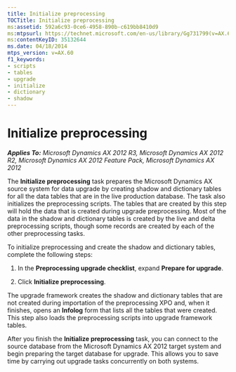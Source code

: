 ```yaml
---
title: Initialize preprocessing
TOCTitle: Initialize preprocessing
ms:assetid: 592a6c93-0ce6-4958-890b-c619bb8410d9
ms:mtpsurl: https://technet.microsoft.com/en-us/library/Gg731799(v=AX.60)
ms:contentKeyID: 35132644
ms.date: 04/18/2014
mtps_version: v=AX.60
f1_keywords:
- scripts
- tables
- upgrade
- initialize
- dictionary
- shadow
---
```


# Initialize preprocessing 


_**Applies To:** Microsoft Dynamics AX 2012 R3, Microsoft Dynamics AX 2012 R2, Microsoft Dynamics AX 2012 Feature Pack, Microsoft Dynamics AX 2012_

The **Initialize preprocessing** task prepares the Microsoft Dynamics AX source system for data upgrade by creating shadow and dictionary tables for all the data tables that are in the live production database. The task also initializes the preprocessing scripts. The tables that are created by this step will hold the data that is created during upgrade preprocessing. Most of the data in the shadow and dictionary tables is created by the live and delta preprocessing scripts, though some records are created by each of the other preprocessing tasks.

To initialize preprocessing and create the shadow and dictionary tables, complete the following steps:

1.  In the **Preprocessing upgrade checklist**, expand **Prepare for upgrade**.

2.  Click **Initialize preprocessing**.

The upgrade framework creates the shadow and dictionary tables that are not created during importation of the preprocessing XPO and, when it finishes, opens an **Infolog** form that lists all the tables that were created. This step also loads the preprocessing scripts into upgrade framework tables.

After you finish the **Initialize preprocessing** task, you can connect to the source database from the Microsoft Dynamics AX 2012 target system and begin preparing the target database for upgrade. This allows you to save time by carrying out upgrade tasks concurrently on both systems.

  


